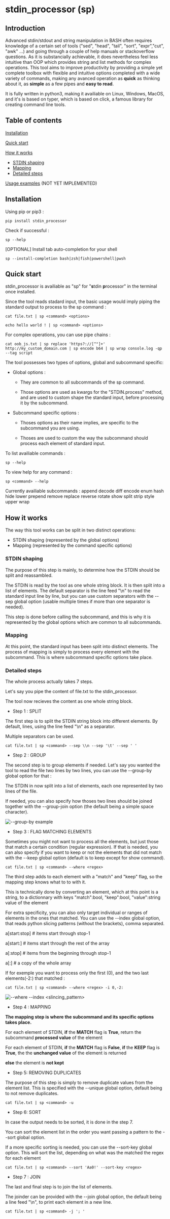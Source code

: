 # stdin_processor (sp)
## Introduction
Advanced stdin/stdout and string manipulation in BASH often requires knowledge of a certain set of tools ("sed", "head", "tail", "sort", "expr","cut", "awk" ...) and going through a couple of help manuals or stackoverflow questions. As it is substancially achievable, it does nevertheless feel less intuitive than OOP which provides string and list methods for complex operations.
This tool aims to improve productivity by providing a simple yet complete toolbox with flexible and intuitive options completed with a wide variety of commands, making any avanced operation as **quick** as thinking about it, as **simple** as a few pipes and **easy to read**.

It is fully written in python3, making it availiable on Linux, Windows, MacOS, and it's is based on typer, which is based on click, a famous library for creating command line tools.

## Table of contents
[Installation](#installation)

[Quick start](#quick-start)
  
[How it works](#how-it-works)
  - [STDIN shaping](#stdin-shaping)
  - [Mapping](#mapping)
  - [Detailed steps](#detailed-steps)

[Usage examples](#usage-examples) (NOT YET IMPLEMENTED)

## Installation
Using pip or pip3 :

    pip install stdin_processor


Check if successful :

    sp --help


[OPTIONAL] Install tab auto-completion for your shell

    sp --install-completion bash|zsh|fish|powershell|pwsh

## Quick start
stdin_processor is availiable as "sp" for "**s**tdin **p**rocessor" in the terminal once installed.

Since the tool reads stadard input, the basic usage would imply piping the standard output to process to the sp command :

```cat file.txt | sp <command> <options>```

```echo hello world ! | sp <command> <options>```

For complex operations, you can use pipe chains :

    cat oob_js.txt | sp replace 'https?://[^"]+' http://my_custom_domain.com | sp encode b64 | sp wrap console.log -qp --tag script

The tool possesses two types of options, global and subcommand specific:

  - Global options :

      - They are common to all subcommands of the sp command.
    
      - Those options are used as kwargs for the "STDIN.process" method, and are used to custom shape the standard input, before processing it by the subcommand.

  - Subcommand specific options :

    - Thoses options as their name implies, are specific to the subcommand you are using.

    - Thoses are used to custom the way the subcommand should process each element of standard input.

To list availiable commands :

    sp --help

To view help for any command :

    sp <command> --help

Currently availiable subcommands :
  append
  decode
  diff
  encode
  enum
  hash
  hide
  lower
  prepend
  remove
  replace
  reverse
  rotate
  show
  split
  strip
  style
  upper
  wrap



## How it works
The way this tool works can be split in two distinct operations: 
  - STDIN shaping (represented by the global options)
  - Mapping (represented by the command specific options)

### STDIN shaping
The purpose of this step is mainly, to determine how the STDIN should be split and reassambled.

The STDIN is read by the tool as one whole string block. It is then split into a list of elements. The default separator is the line feed "\n" to read the standard input line by line, but you can use custom separators with the --sep global option (usable multiple times if more than one separator is needed).

This step is done before calling the subcommand, and this is why it is represented by the global options which are common to all subcommands. 
### Mapping
At this point, the standard input has been split into distinct elements.
The process of mapping is simply to process every element with the subcommand. This is where subcommand specific options take place.

### Detailed steps
The whole process actually takes 7 steps.

Let's say you pipe the content of file.txt to the stdin_processor.

The tool now recieves the content as one whole string block.

  - Step 1 : SPLIT

The first step is to split the STDIN string block into different elements. By default, lines, using the line feed "\n" as a separator.

Multiple separators can be used.

    cat file.txt | sp <command> --sep \\n --sep '\t' --sep ' '

  - Step 2 : GROUP

The second step is to group elements if needed. Let's say you wanted the tool to read the file two lines by two lines, you can use the --group-by global option for that :

The STDIN in now split into a list of elements, each one represented by two lines of the file.

If needed, you can also specify how thoses two lines should be joined together with the --group-join option (the default being a simple space character).

![--group-by example](/usage_examples/credentials.png)

  - Step 3 : FLAG MATCHING ELEMENTS

Sometimes you might not want to process all the elements, but just those that match a certain condition (regular expression). If that is needed, you can also specify if you want to keep or not the elements that did not match with the --keep global option (default is to keep except for show command).
    
    cat file.txt | sp <command> --where <regex>

The third step adds to each element with a "match" and "keep" flag, so the mapping step knows what to to with it.

This is technically done by converting an element, which at this point is a string, to a dictionnary with keys "match":bool, "keep":bool, "value":string value of the element

For extra specificity, you can also only target individual or ranges of elements in the ones that matched. You can use the --index global option, that reads python slicing patterns (without the brackets), comma separated.

a[start:stop]  # items start through stop-1

a[start:]      # items start through the rest of the array

a[:stop]       # items from the beginning through stop-1

a[:]           # a copy of the whole array

If for exemple you want to process only the first (0), and the two last elements(-2:) that matched :

    cat file.txt | sp <command> --where <regex> -i 0,-2:

![--where <regex> --index <slincing_pattern>](/usage_examples/__where__index.png)

  - Step 4 : MAPPING

**The mapping step is where the subcommand and its specific options takes place.**

For each element of STDIN, **if** the **MATCH** flag is **True**, return the subcommand **processed value** of the element

For each element of STDIN, **if** the **MATCH** flag is **False**, **if** the **KEEP** flag is **True**, the the **unchanged value** of the element is returned

**else** the element is **not kept**

  - Step 5: REMOVING DUPLICATES

The purpose of this step is simply to remove duplicate values from the element list. This is specified with the --unique global option, default being to not remove duplicates.

    cat file.txt | sp <command> -u

  - Step 6: SORT

In case the output needs to be sorted, it is done in the step 7.

You can sort the element list in the order you want passing a pattern to the --sort global option.

If a more specific sorting is needed, you can use the --sort-key <regex> global option. This will sort the list, depending on what was the matched the regex for each element
  
    cat file.txt | sp <command> --sort 'Aa0!' --sort-key <regex>
  
  - Step 7 : JOIN

The last and final step is to join the list of elements.
 
The joinder can be provided with the --join global option, the default being a line feed "\n", to print each element in a new line.

    cat file.txt | sp <command> -j '; '



